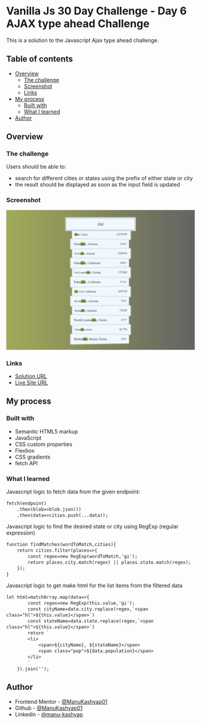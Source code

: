 # Vanilla Js 30 Day Challenge - Day 6 AJAX type ahead Challenge

This is a solution to the Javascript Ajax type ahead challenge.

## Table of contents

- [Overview](#overview)
  - [The challenge](#the-challenge)
  - [Screenshot](#screenshot)
  - [Links](#links)
- [My process](#my-process)
  - [Built with](#built-with)
  - [What I learned](#what-i-learned)
- [Author](#author)

## Overview

### The challenge

Users should be able to:

- search for different cities or states using the prefix of either state or city
- the result should be displayed as soon as the input field is updated

### Screenshot

![](./screenshot.png)

### Links

- [Solution URL](https://github.com/ManuKashyap01/Vanilla-JS-30-Day-Challenge)
- [Live Site URL](https://day-6-ajax-type-ahead.netlify.app/)

## My process

### Built with

- Semantic HTML5 markup
- JavaScript
- CSS custom properties
- Flexbox
- CSS gradients
- fetch API


### What I learned

Javascript logic to fetch data from the given endpoint:

```
fetch(endpoint)
    .then(blob=>blob.json())
    .then(data=>cities.push(...data));
```

Javascript logic to find the desired state or city using RegExp (regular expression)
```
function findMatches(wordToMatch,cities){
    return cities.filter(places=>{
        const regex=new RegExp(wordToMatch,'gi');
        return places.city.match(regex) || places.state.match(regex);
    });
}
```

Javascript logic to get make html for the list items from the filtered data
```
let html=matchArray.map(data=>{
        const regex=new RegExp(this.value,'gi');
        const cityName=data.city.replace(regex,`<span class="hl">${this.value}</span>`)
        const stateName=data.state.replace(regex,`<span class="hl">${this.value}</span>`)
        return `
        <li>
            <span>${cityName}, ${stateName}</span>
            <span class="pop">${data.population}</span>
        </li>
        `
    }).join('');
```
## Author

- Frontend Mentor - [@ManuKashyap01](https://www.frontendmentor.io/profile/ManuKashyap01)
- Github - [@ManuKashyap01](https://github.com/ManuKashyap01)
- Linkedin - [@manu-kashyap](https://www.linkedin.com/in/manu-kashyap/)
